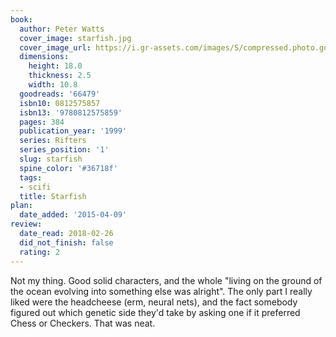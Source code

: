 ```yaml
---
book:
  author: Peter Watts
  cover_image: starfish.jpg
  cover_image_url: https://i.gr-assets.com/images/S/compressed.photo.goodreads.com/books/1388530597l/66479.jpg
  dimensions:
    height: 18.0
    thickness: 2.5
    width: 10.8
  goodreads: '66479'
  isbn10: 0812575857
  isbn13: '9780812575859'
  pages: 384
  publication_year: '1999'
  series: Rifters
  series_position: '1'
  slug: starfish
  spine_color: '#36718f'
  tags:
  - scifi
  title: Starfish
plan:
  date_added: '2015-04-09'
review:
  date_read: 2018-02-26
  did_not_finish: false
  rating: 2
---
```


Not my thing. Good solid characters, and the whole "living on the ground of the ocean evolving into something else was alright". The only part I really liked were the headcheese (erm, neural nets), and the fact somebody figured out which genetic side they'd take by asking one if it preferred Chess or Checkers. That was neat.
